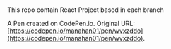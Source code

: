 # 
This repo contain React Project based in each branch

A Pen created on CodePen.io. Original URL: [https://codepen.io/manahan01/pen/wvxzddo](https://codepen.io/manahan01/pen/wvxzddo).

